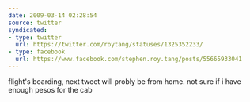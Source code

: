 ```yaml
---
date: 2009-03-14 02:28:54
source: twitter
syndicated:
- type: twitter
  url: https://twitter.com/roytang/statuses/1325352233/
- type: facebook
  url: https://www.facebook.com/stephen.roy.tang/posts/55665933041
---
```


flight's boarding, next tweet will probly be from home. not sure if i have enough pesos for the cab